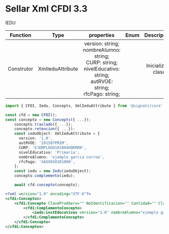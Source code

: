 # Sellar Xml CFDI 3.3

IEDU

| Function  | Type | properties | Enum | Descripcion |
| :---: |:---:| :---:|  :---:|  :---:|
| Construtor |  XmlIeduAttribute | version: string;<br>nombreAlumno: string;<br>CURP: string;<br>nivelEducativo: string;<br>autRVOE: string; <br>rfcPago: string;  | |  Inicializa la clase|



```ts
import { CFDI, Iedu, Concepts, XmlIeduAttribute } from '@signati/core';

const cfd = new CFDI();
const concepto = new Concepts({ ...});
    concepto.traslado({ ...});
    concepto.retencion({ ...});
    const ieduObject: XmlIeduAttribute = {
      version: '1.0',
      autRVOE: '201587PRIM',
      CURP: 'EJEMPLOGH101004HQRRRN',
      nivelEducativo: 'Primaria',
      nombreAlumno: 'ejemplo garcia correa',
      rfcPago: 'XAXX010101000',
    };
    const iedu = new Iedu(ieduObject);
    concepto.complemento(iedu);

    await cfd.concepto(concepto);
```
```xml
<?xml version="1.0" encoding="UTF-8"?>
<cfdi:Conceptos>
    <cfdi:Concepto ClaveProdServ="" NoIdentificacion="" Cantidad="" ClaveUnidad="" Unidad="" Descripcion="" ValorUnitario="" Importe="" Descuento="">
        <cfdi:ComplementoConcepto>
            <iedu:instEducativas version="1.0" nombreAlumno="ejemplo garcia correa" CURP="EJEMPLOGH101004HQRRRN" nivelEducativo="Primaria" autRVOE="201587PRIM" rfcPago="XAXX010101000"/>
        </cfdi:ComplementoConcepto>
    </cfdi:Concepto>
</cfdi:Conceptos>
```

